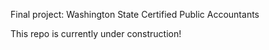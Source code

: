 Final project: Washington State Certified Public Accountants

This repo is currently under construction!
